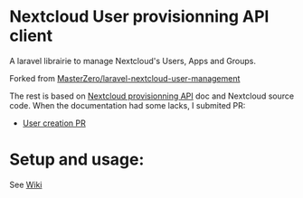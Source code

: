 # Nextcloud User provisionning API client
A laravel librairie to manage Nextcloud's Users, Apps and Groups. 

Forked from [MasterZero/laravel-nextcloud-user-management](https://github.com/MasterZero/laravel-nextcloud-user-management)

The rest is based on [Nextcloud provisionning API](https://docs.nextcloud.com/server/16/admin_manual/configuration_user/user_provisioning_api.html) doc and Nextcloud source code. 
When the documentation had some lacks, I submited PR:
-  [User creation PR](https://github.com/nextcloud/documentation/pull/1373)


# Setup and usage:
See [Wiki](https://github.com/MercierCorentin/laravel-nextcloud-api-client/wiki)